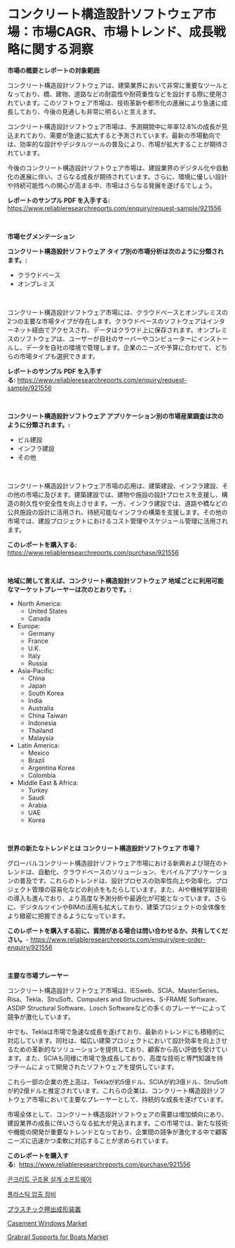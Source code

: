 <p><h1>コンクリート構造設計ソフトウェア市場：市場CAGR、市場トレンド、成長戦略に関する洞察</h1></p><p><strong>市場の概要とレポートの対象範囲</strong></p>
<p><p>コンクリート構造設計ソフトウェアは、建築業界において非常に重要なツールとなっており、橋、建物、道路などの耐震性や耐荷重性などを設計する際に使用されています。このソフトウェア市場は、技術革新や都市化の進展により急速に成長しており、今後の見通しも非常に明るいと言えます。</p><p>コンクリート構造設計ソフトウェア市場は、予測期間中に年率12.8%の成長が見込まれており、需要が急速に拡大すると予測されています。最新の市場動向では、効率的な設計やデジタルツールの普及により、市場が拡大することが期待されています。</p><p>今後のコンクリート構造設計ソフトウェア市場は、建設業界のデジタル化や自動化の進展に伴い、さらなる成長が期待されています。さらに、環境に優しい設計や持続可能性への関心が高まる中、市場はさらなる発展を遂げるでしょう。</p></p>
<p><strong>レポートのサンプル PDF を入手する:</strong> <a href="https://www.reliableresearchreports.com/enquiry/request-sample/921556">https://www.reliableresearchreports.com/enquiry/request-sample/921556</a></p>
<p>&nbsp;</p>
<p><strong>市場セグメンテーション</strong></p>
<p><strong>コンクリート構造設計ソフトウェア タイプ別の市場分析は次のように分類されます。:</strong></p>
<p><ul><li>クラウドベース</li><li>オンプレミス</li></ul></p>
<p>&nbsp;</p>
<p><p>コンクリート構造設計ソフトウェア市場には、クラウドベースとオンプレミスの2つの主要な市場タイプが存在します。クラウドベースのソフトウェアはインターネット経由でアクセスされ、データはクラウド上に保存されます。オンプレミスのソフトウェアは、ユーザーが自社のサーバーやコンピューターにインストールし、データを自社の環境で管理します。企業のニーズや予算に合わせて、どちらの市場タイプも選択できます。</p></p>
<p><strong>レポートのサンプル PDF を入手する:</strong>&nbsp;<a href="https://www.reliableresearchreports.com/enquiry/request-sample/921556">https://www.reliableresearchreports.com/enquiry/request-sample/921556</a></p>
<p>&nbsp;</p>
<p><strong> コンクリート構造設計ソフトウェア アプリケーション別の市場産業調査は次のように分類されます。:</strong></p>
<p><ul><li>ビル建設</li><li>インフラ建設</li><li>その他</li></ul></p>
<p>&nbsp;</p>
<p><p>コンクリート構造設計ソフトウェア市場の応用は、建築建設、インフラ建設、その他の市場に及びます。建築建設では、建物や施設の設計プロセスを支援し、構造の耐久性や安全性を向上させます。一方、インフラ建設では、道路や橋などの公共施設の設計に活用され、持続可能なインフラの構築を支援します。その他の市場では、建設プロジェクトにおけるコスト管理やスケジュール管理に活用されます。</p></p>
<p><strong>このレポートを購入する:</strong>&nbsp; <a href="https://www.reliableresearchreports.com/purchase/921556">https://www.reliableresearchreports.com/purchase/921556</a></p>
<p>&nbsp;</p>
<p><strong>地域に関して言えば、コンクリート構造設計ソフトウェア 地域ごとに利用可能なマーケットプレーヤーは次のとおりです。:</strong></p>
<p><ul>
    <li>
        North America:
        <ul>
            <li>United States</li>
            <li>Canada</li>
        </ul>
    </li>
    <li>
        Europe:
        <ul>
            <li>Germany</li>
            <li>France</li>
            <li>U.K.</li>
            <li>Italy</li>
            <li>Russia</li>
        </ul>
    </li>
    <li>
        Asia-Pacific:
        <ul>
            <li>China</li>
            <li>Japan</li>
            <li>South Korea</li>
            <li>India</li>
            <li>Australia</li>
            <li>China Taiwan</li>
            <li>Indonesia</li>
            <li>Thailand</li>
            <li>Malaysia</li>
        </ul>
    </li>
    <li>
        Latin America:
        <ul>
            <li>Mexico</li>
            <li>Brazil</li>
            <li>Argentina Korea</li>
            <li>Colombia</li>
        </ul>
    </li>
    <li>
        Middle East & Africa:
        <ul>
            <li>Turkey</li>
            <li>Saudi</li>
            <li>Arabia</li>
            <li>UAE</li>
            <li>Korea</li>
        </ul>
    </li>
    </ul></p>
<p>&nbsp;</p>
<p><strong>世界の新たなトレンドとは コンクリート構造設計ソフトウェア 市場？</strong></p>
<p><p>グローバルコンクリート構造設計ソフトウェア市場における新興および現在のトレンドは、自動化、クラウドベースのソリューション、モバイルアプリケーションの普及です。これらのトレンドは、設計プロセスの効率性向上や効率化、プロジェクト管理の容易化などの利点をもたらしています。また、AIや機械学習技術の導入も進んでおり、より高度な予測分析や最適化が可能となっています。さらに、デジタルツインやBIMの活用も拡大しており、建築プロジェクトの全体像をより緻密に把握できるようになっています。</p></p>
<p><strong>このレポートを購入する前に、質問がある場合は問い合わせるか、共有してください。</strong>- <a href="https://www.reliableresearchreports.com/enquiry/pre-order-enquiry/921556">https://www.reliableresearchreports.com/enquiry/pre-order-enquiry/921556</a></p>
<p>&nbsp;</p>
<p><strong>主要な市場プレーヤー</strong></p>
<p><p>コンクリート構造設計ソフトウェア市場は、IESweb、SCIA、MasterSeries、Risa、Tekla、StruSoft、Computers and Structures、S-FRAME Software、ASDIP Structural Software、Losch Softwareなどの多くのプレーヤーによって競争が激化しています。</p><p>中でも、Teklaは市場で急速な成長を遂げており、最新のトレンドにも積極的に対応しています。同社は、幅広い建築プロジェクトにおいて設計効率を向上させるための革新的なソリューションを提供しており、顧客から高い評価を受けています。また、SCIAも同様に市場で急成長しており、高度な技術と専門知識を持つチームによって開発されたソフトウェアを提供しています。</p><p>これら一部の企業の売上高は、Teklaが約5億ドル、SCIAが約3億ドル、StruSoftが約2億ドルと推定されています。これらの企業は、コンクリート構造設計ソフトウェア市場において主要なプレーヤーとして、持続的な成長を遂げています。</p><p>市場全体として、コンクリート構造設計ソフトウェアの需要は増加傾向にあり、建設業界の成長に伴いさらなる拡大が見込まれます。この市場では、新たな技術や機能の開発が重要なトレンドとなっており、企業間の競争が激化する中で顧客ニーズに迅速かつ柔軟に対応することが求められています。</p></p>
<p><strong>このレポートを購入する:</strong>&nbsp;&nbsp;<a href="https://www.reliableresearchreports.com/purchase/921556">https://www.reliableresearchreports.com/purchase/921556</a></p>
<p><p><a href="https://github.com/sougarounis/Market-Research-Report-List-2/blob/main/6489027182232.md">콘크리트 구조물 설계 소프트웨어</a></p><p><a href="https://github.com/laholand/Market-Research-Report-List-2/blob/main/8344501182231.md">플라스틱 압출 장비</a></p><p><a href="https://github.com/lababdou/Market-Research-Report-List-2/blob/main/1829952182236.md">プラスチック押出成形装置</a></p><p><a href="https://github.com/ChiragRp1/Market-Research-Report-List-3/blob/main/casement-windows-market.md">Casement Windows Market</a></p><p><a href="https://issuu.com/reportprime-2/docs/grabrail-supports-for-boats-market-size-2030.pptx">Grabrail Supports for Boats Market</a></p></p>